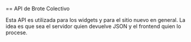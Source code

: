 == API de Brote Colectivo

Esta API es utilizada para los widgets y para el sitio nuevo en general.
La idea es que sea el servidor quien devuelve JSON y el frontend quien lo procese.


